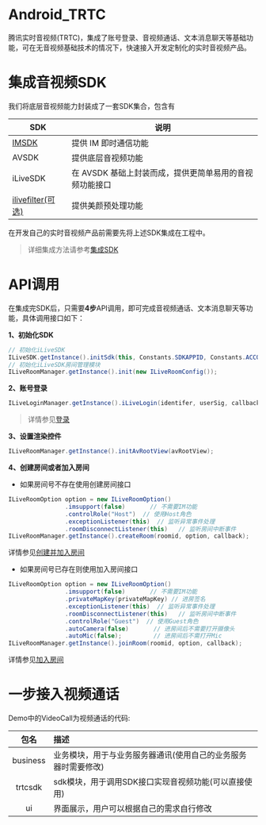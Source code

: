 # Android_TRTC
腾讯实时音视频(TRTC)，集成了账号登录、音视频通话、文本消息聊天等基础功能，可在无音视频基础技术的情况下，快速接入开发定制化的实时音视频产品。

# 集成音视频SDK
我们将底层音视频能力封装成了一套SDK集合，包含有

SDK  | 说明
-- | --
[IMSDK](https://cloud.tencent.com/product/im)  | 提供 IM 即时通信功能
AVSDK  | 提供底层音视频功能
iLiveSDK  | 在 AVSDK 基础上封装而成，提供更简单易用的音视频功能接口
[ilivefilter(可选)](https://github.com/zhaoyang21cn/iLiveSDK_Android_Suixinbo/blob/master/doc/ILiveSDK/ilivefiltersdk-README.md)  | 提供美颜预处理功能

在开发自己的实时音视频产品前需要先将上述SDK集成在工程中。

> 详细集成方法请参考[集成SDK](https://cloud.tencent.com/document/product/647/16796)
# API调用
在集成完SDK后，只需要**4步**API调用，即可完成音视频通话、文本消息聊天等功能，具体调用接口如下：

**1、初始化SDK**

```Java
// 初始化iLiveSDK
ILiveSDK.getInstance().initSdk(this, Constants.SDKAPPID, Constants.ACCOUNTTYPE);
// 初始化iLiveSDK房间管理模块
ILiveRoomManager.getInstance().init(new ILiveRoomConfig());
```

**2、账号登录**
```Java
ILiveLoginManager.getInstance().iLiveLogin(identifer, userSig, callback);
```
> 详情参见[登录](https://cloud.tencent.com/document/product/647/16805)

**3、设置渲染控件**
```Java
ILiveRoomManager.getInstance().initAvRootView(avRootView);
```

**4、创建房间或者加入房间**
- 如果房间号不存在使用创建房间接口
```Java
ILiveRoomOption option = new ILiveRoomOption()
                .imsupport(false)       // 不需要IM功能
                .controlRole("Host")  // 使用Host角色
                .exceptionListener(this)  // 监听异常事件处理
                .roomDisconnectListener(this)   // 监听房间中断事件
ILiveRoomManager.getInstance().createRoom(roomid, option, callback);
```
详情参见[创建并加入房间](https://cloud.tencent.com/document/product/647/16806)

- 如果房间号已存在则使用加入房间接口
```Java
ILiveRoomOption option = new ILiveRoomOption()
                .imsupport(false)       // 不需要IM功能
                .privateMapKey(privateMapKey) // 进房签名
                .exceptionListener(this)  // 监听异常事件处理
                .roomDisconnectListener(this)   // 监听房间中断事件
                .controlRole("Guest")  // 使用Guest角色
                .autoCamera(false)       // 进房间后不需要打开摄像头
                .autoMic(false);         // 进房间后不需打开Mic
ILiveRoomManager.getInstance().joinRoom(roomid, option, callback);
```
详情参见[加入房间](https://cloud.tencent.com/document/product/647/16807)

# 一步接入视频通话
Demo中的VideoCall为视频通话的代码:

包名|描述
:--:|:--
business|业务模块，用于与业务服务器通讯(使用自己的业务服务器时需要修改)
trtcsdk|sdk模块，用于调用SDK接口实现音视频功能(可以直接使用)
ui|界面展示，用户可以根据自己的需求自行修改
